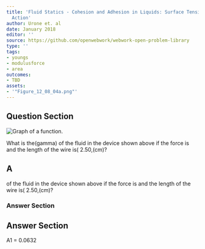 ```yaml
---
title: 'Fluid Statics - Cohesion and Adhesion in Liquids: Surface Tension and Capillary
  Action'
author: Urone et. al
date: January 2018
editor: ''
source: https://github.com/openwebwork/webwork-open-problem-library
type: ''
tags:
- youngs
- modulusforce
- area
outcomes:
- TBD
assets:
- '"Figure_12_08_04a.png"'
---
```


## Question Section 

![Graph of a function.]("Figure_12_08_04a.png")

What is the(gamma) of the fluid in the device shown above if the force is  and the length of the wire is( 2.50,(cm)?

## A
of the fluid in the device shown above if the force is  and the length of the wire is( 2.50,(cm)?
### Answer Section


## Answer Section

A1 = 0.0632